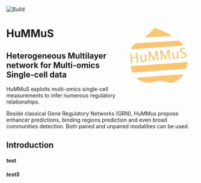 ![Build](https://github.com/cantinilab/HuMMuS/____/badge.svg?branch=main)

# HuMMuS <img src="Figures/hummus_logo.png" align="right" width="180"/>
## Heterogeneous Multilayer network for Multi-omics Single-cell data 

HuMMuS exploits multi-omics single-cell measurements to infer numerous regulatory relationships.


Beside classical Gene Regulatory Networks (GRN), HuMMus propose enhancer predictions, binding regions prediction and even broad communities detection.
Both paired and unpaired modalities can be used.

## Introduction
#### test
##### test5


